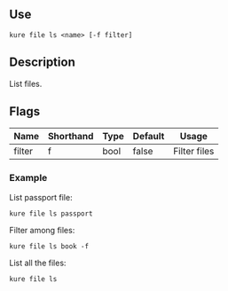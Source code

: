## Use

`kure file ls <name> [-f filter]`

## Description

List files.

## Flags

|  Name     | Shorthand |     Type      |    Default    |       Usage        |
|-----------|-----------|---------------|---------------|--------------------|
| filter    | f         | bool          | false         | Filter files       |

### Example

List passport file:
```
kure file ls passport
```

Filter among files:
```
kure file ls book -f
```

List all the files:
```
kure file ls
```